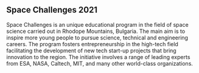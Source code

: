 ## Space Challenges 2021

Space Challenges is an unique educational program in the field of space science carried out in Rhodope Mountains, Bulgaria.
The main aim is to inspire more young people to pursue science, technical and engineering careers.
The program fosters entrepreneurship in the high-tech field facilitating the development of new tech start-up projects that bring innovation to the region.
The initiative involves a range of leading experts from ESA, NASA, Caltech, MIT, and many other world-class organizations.


